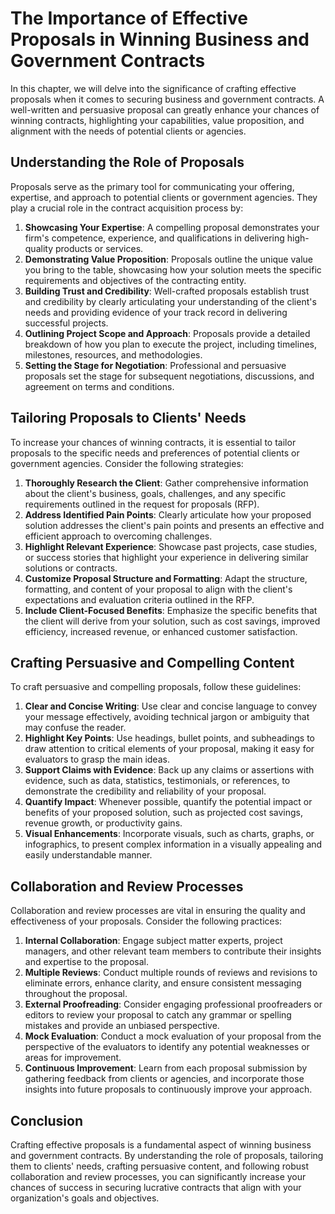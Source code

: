 The Importance of Effective Proposals in Winning Business and Government Contracts
===========================================================================================

In this chapter, we will delve into the significance of crafting effective proposals when it comes to securing business and government contracts. A well-written and persuasive proposal can greatly enhance your chances of winning contracts, highlighting your capabilities, value proposition, and alignment with the needs of potential clients or agencies.

Understanding the Role of Proposals
-----------------------------------

Proposals serve as the primary tool for communicating your offering, expertise, and approach to potential clients or government agencies. They play a crucial role in the contract acquisition process by:

1. **Showcasing Your Expertise**: A compelling proposal demonstrates your firm's competence, experience, and qualifications in delivering high-quality products or services.
2. **Demonstrating Value Proposition**: Proposals outline the unique value you bring to the table, showcasing how your solution meets the specific requirements and objectives of the contracting entity.
3. **Building Trust and Credibility**: Well-crafted proposals establish trust and credibility by clearly articulating your understanding of the client's needs and providing evidence of your track record in delivering successful projects.
4. **Outlining Project Scope and Approach**: Proposals provide a detailed breakdown of how you plan to execute the project, including timelines, milestones, resources, and methodologies.
5. **Setting the Stage for Negotiation**: Professional and persuasive proposals set the stage for subsequent negotiations, discussions, and agreement on terms and conditions.

Tailoring Proposals to Clients' Needs
-------------------------------------

To increase your chances of winning contracts, it is essential to tailor proposals to the specific needs and preferences of potential clients or government agencies. Consider the following strategies:

1. **Thoroughly Research the Client**: Gather comprehensive information about the client's business, goals, challenges, and any specific requirements outlined in the request for proposals (RFP).
2. **Address Identified Pain Points**: Clearly articulate how your proposed solution addresses the client's pain points and presents an effective and efficient approach to overcoming challenges.
3. **Highlight Relevant Experience**: Showcase past projects, case studies, or success stories that highlight your experience in delivering similar solutions or contracts.
4. **Customize Proposal Structure and Formatting**: Adapt the structure, formatting, and content of your proposal to align with the client's expectations and evaluation criteria outlined in the RFP.
5. **Include Client-Focused Benefits**: Emphasize the specific benefits that the client will derive from your solution, such as cost savings, improved efficiency, increased revenue, or enhanced customer satisfaction.

Crafting Persuasive and Compelling Content
------------------------------------------

To craft persuasive and compelling proposals, follow these guidelines:

1. **Clear and Concise Writing**: Use clear and concise language to convey your message effectively, avoiding technical jargon or ambiguity that may confuse the reader.
2. **Highlight Key Points**: Use headings, bullet points, and subheadings to draw attention to critical elements of your proposal, making it easy for evaluators to grasp the main ideas.
3. **Support Claims with Evidence**: Back up any claims or assertions with evidence, such as data, statistics, testimonials, or references, to demonstrate the credibility and reliability of your proposal.
4. **Quantify Impact**: Whenever possible, quantify the potential impact or benefits of your proposed solution, such as projected cost savings, revenue growth, or productivity gains.
5. **Visual Enhancements**: Incorporate visuals, such as charts, graphs, or infographics, to present complex information in a visually appealing and easily understandable manner.

Collaboration and Review Processes
----------------------------------

Collaboration and review processes are vital in ensuring the quality and effectiveness of your proposals. Consider the following practices:

1. **Internal Collaboration**: Engage subject matter experts, project managers, and other relevant team members to contribute their insights and expertise to the proposal.
2. **Multiple Reviews**: Conduct multiple rounds of reviews and revisions to eliminate errors, enhance clarity, and ensure consistent messaging throughout the proposal.
3. **External Proofreading**: Consider engaging professional proofreaders or editors to review your proposal to catch any grammar or spelling mistakes and provide an unbiased perspective.
4. **Mock Evaluation**: Conduct a mock evaluation of your proposal from the perspective of the evaluators to identify any potential weaknesses or areas for improvement.
5. **Continuous Improvement**: Learn from each proposal submission by gathering feedback from clients or agencies, and incorporate those insights into future proposals to continuously improve your approach.

Conclusion
----------

Crafting effective proposals is a fundamental aspect of winning business and government contracts. By understanding the role of proposals, tailoring them to clients' needs, crafting persuasive content, and following robust collaboration and review processes, you can significantly increase your chances of success in securing lucrative contracts that align with your organization's goals and objectives.
